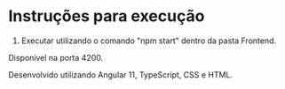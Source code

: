 # Instruções para execução

1. Executar utilizando o comando "npm start" dentro da pasta Frontend.

Disponível na porta 4200.

Desenvolvido utilizando Angular 11, TypeScript, CSS e HTML.

